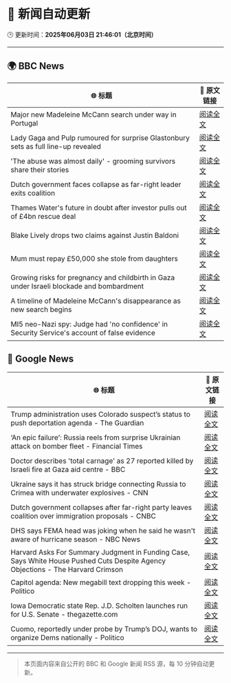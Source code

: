 # 🧠 新闻自动更新

🕒 更新时间：**2025年06月03日 21:46:01（北京时间）**

---

## 🌍 BBC News

| 🌐 标题 | 🔗 原文链接 |
|--------|-------------|
| Major new Madeleine McCann search under way in Portugal | [阅读全文](https://www.bbc.com/news/articles/cy4k1vg34wlo) |
| Lady Gaga and Pulp rumoured for surprise Glastonbury sets as full line-up revealed | [阅读全文](https://www.bbc.com/news/articles/cx2jd8e6918o) |
| 'The abuse was almost daily' - grooming survivors share their stories | [阅读全文](https://www.bbc.com/news/articles/c62n72mj113o) |
| Dutch government faces collapse as far-right leader exits coalition | [阅读全文](https://www.bbc.com/news/articles/c0r1x5yyd5wo) |
| Thames Water's future in doubt after investor pulls out of £4bn rescue deal | [阅读全文](https://www.bbc.com/news/articles/c93leknykvyo) |
| Blake Lively drops two claims against Justin Baldoni | [阅读全文](https://www.bbc.com/news/articles/c62v5g81857o) |
| Mum must repay £50,000 she stole from daughters | [阅读全文](https://www.bbc.com/news/articles/c780r74m9m2o) |
| Growing risks for pregnancy and childbirth in Gaza under Israeli blockade and bombardment | [阅读全文](https://www.bbc.com/news/articles/c626ljrp21yo) |
| A timeline of Madeleine McCann's disappearance as new search begins | [阅读全文](https://www.bbc.com/news/articles/c2lkwzp0r81o) |
| MI5 neo-Nazi spy: Judge had 'no confidence' in Security Service's account of false evidence | [阅读全文](https://www.bbc.com/news/articles/cy0jdzngx2vo) |

## 📰 Google News

| 🌐 标题 | 🔗 原文链接 |
|--------|-------------|
| Trump administration uses Colorado suspect’s status to push deportation agenda - The Guardian | [阅读全文](https://news.google.com/rss/articles/CBMipAFBVV95cUxOZXlONEZLZklCR3kybmh1QU9fR3FDMl9PY2VOZmdpN1FDV2xXbk1fd0ZlTDg0WHJFRkZRYXNMZGtmUDhjZTF5NV8xNUZSQzdGR1lrMm1rekp6ZHEwcDIzelkzRjJVVU1ObW1JaU01TzR3QmZYNkttdFROZjZpdDN0cFdWdUR6SVpELWJHdm5QWGNFcThMOVpXZXN5SEZ0U2N2Y3lZcg?oc=5) |
| ‘An epic failure’: Russia reels from surprise Ukrainian attack on bomber fleet - Financial Times | [阅读全文](https://news.google.com/rss/articles/CBMicEFVX3lxTE1xNnAyVFlHOE96aGp0WFBlMnBfZU5tckJoaUJGajZ1ZlNiYWtINXlhc2kxb0lBU281Mms5NzVlMXpGaFFWRzZBVDJhV2hVLUVXYWF4WVRrVzJ4SldMTkwxTkdIS2tNTFFRMl9ELTVyLWQ?oc=5) |
| Doctor describes 'total carnage' as 27 reported killed by Israeli fire at Gaza aid centre - BBC | [阅读全文](https://news.google.com/rss/articles/CBMiVEFVX3lxTE5Nc0NDRlJiMnV3YmFpT0FkNWF6dGlJOERGVjNYRHViWE5GQjMxblZMbHVOd2tldDlUYUZzaE11M3hxQ0pULWZFdjdNTGFvaHA5anpyeQ?oc=5) |
| Ukraine says it has struck bridge connecting Russia to Crimea with underwater explosives - CNN | [阅读全文](https://news.google.com/rss/articles/CBMiigFBVV95cUxQOHlJbm5zTmNqSDJEYVp2M2dOcGZfQ0JmMVZPMWRVVDNvOXNxZUpoVVpGVHNZUDNBNVRDX21QNDF3MkZhTUI0dXVHcXkyS2hKM1ZSMDBvYWpaUG1KVzNDVjE2eTI5SmdSRElrX0J6TFZqaUZGQlEwWnJUeXl4bzB2NUxZdEhTZUItYmfSAY8BQVVfeXFMUEFhMTNyemY2MlRDTzVKRmJyOXpiMXNKZ09ld01ONFJwZ0tPOVpTaERoQjd6SnJFM21MMlJ6OXBuOG5fTUpEWGRTUC1fMVU1eHFLcEtYOWlTYkZCZDAtNElubC1UM0Z4bTctVUZWUHEyT0JET0VhTGkxWmpESWZmOWI3M2xNVlQzSnZVU1VLUzQ?oc=5) |
| Dutch government collapses after far-right party leaves coalition over immigration proposals - CNBC | [阅读全文](https://news.google.com/rss/articles/CBMiqAFBVV95cUxQb3NkWF9fZjh3YXdqSzZSbjNic3NTZElfa2NKSkJmVkRDN3pqMWN2TXlJVnotaF9GZ1BQWXBiLUE1NlBhT0ZJdUVjVTZzWWZmeU1oME96dU55U3R5bWJPeFhQOFl4WUs4YXF0VVRDTkxtTUxJaE5ZNU9DZWxfUWhkbTRVNk5CR0dXYU8tbVI5MVBJdE52ckVxakhlT3NMZ0YzYUpmZGxIczQ?oc=5) |
| DHS says FEMA head was joking when he said he wasn't aware of hurricane season - NBC News | [阅读全文](https://news.google.com/rss/articles/CBMivgFBVV95cUxPRGJ3dXV5TkZDZ1JTZmplOENpZjJaYlEyS05QbEdkUGw4d3dqU0R6Smc5dm9aQ3NZN1YwVDgxdnM5b3NDRDFabkg0bndVYTlrby1ZWFFKRHdZQWlnb2JzS0Y5QUV0VlFvVlZ5RktraTdzLUF5Mnc1QlUtX3FqZllzYk9zc29OUG1TeTM3c1pLWWx6aExNdHRzMldwZlB1RldGcVM5eTJFWkxTeUlCcDUzX1ZOWXlYZVJQR2FVLUxB0gFWQVVfeXFMUDdrN2RBNGNQSXA0WFdrRzVIUUpMMmRVMjdxSkNlNklWVFlLRWNYZ09GNzNLOFlrc01sRG9yTUdxczlUTkVidzhJVWdKWm9lSEpMblhCYXc?oc=5) |
| Harvard Asks For Summary Judgment in Funding Case, Says White House Pushed Cuts Despite Agency Objections - The Harvard Crimson | [阅读全文](https://news.google.com/rss/articles/CBMif0FVX3lxTE5GMml2VTkzb2ZFYXZ0WW5hVWc4dmpldEh1UkFaRFplZHVOV1JEdGZ6OWZaa0s0T0ctUHItVWhZdXB0cF9XSUZVQUF6UUhXbjZxNHBPWXAzX1IxdmQ5U3VfdkdYOXJmNUxnRjFtTkN1LTMwbG04dHZCUFdrVnlPVzA?oc=5) |
| Capitol agenda: New megabill text dropping this week - Politico | [阅读全文](https://news.google.com/rss/articles/CBMiygFBVV95cUxPZjl2anE0Z2hQSmVuaXhoUlV1NGhKUDFCVUNiRUV1N2h2NS03RFE5M0tLa044RkdEbjdOYTdwRnoyXzJncXJsWnFtNkJ6UDhRZkdKdDVuU0ctQU1DU0hRa1dLakQtZVJCcHVvNEQ3dFdYMTE0NUcwTU45cmtpRXZWVVJnOElBVklZeDFsdjhkaVRpeGhXWTVKNC1mSWU4YlN3aENPS3BKVGNIdXBBOG5rYWgwSnNxNDJ2bDE0NURYSU1NVU53d0N6MHdR?oc=5) |
| Iowa Democratic state Rep. J.D. Scholten launches run for U.S. Senate - thegazette.com | [阅读全文](https://news.google.com/rss/articles/CBMitAFBVV95cUxQdG5MZldjZm82TE9va1BTVFpWbG5rbWtCM3c3V1hTQ2ZUcW5uYmVBeEJLZGJZUkg2Y0VBQy1hMFRIWHpPcnQ3U3R6QXFRTkx1d3FqUVEtMklYeUItZHZKUGRmOTFHTzhlM3dUUlJEOS13cjZDQm1rZkdXVmdLWmxvRERIMXhNUzBINV9PUkd5VGpYTFpyYjIybURqc3Q2WjJzNmhwUkI2NnBqSGhGVkY3clBOaXk?oc=5) |
| Cuomo, reportedly under probe by Trump’s DOJ, wants to organize Dems nationally - Politico | [阅读全文](https://news.google.com/rss/articles/CBMixAFBVV95cUxNNm9NeW5xaV9mSndSSFhsWXFZeHBqdlFHekNJM2ZKZkl2VGtKMEVSQ1FsTW1xY1Z1UmMtRVd0eklIRk9ycWlaazdPMDdYYkhwYkFyWXJnc2pCSGhTbEkteWJuazV0Z3htd1B4VkRvTGI5UTduVHpSZnV5bmhsT3J2bmM4SUVjYnowZUticHltb0ItUDMxWERrMU05alFCNnhxYmdycVBSbXd1RG0zZGJjeHBraUc5WWdwZjZYYjM2N0tLeXJv?oc=5) |

---
> 本页面内容来自公开的 BBC 和 Google 新闻 RSS 源，每 10 分钟自动更新。
